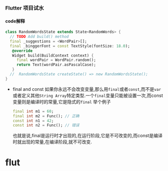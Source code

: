 ### Flutter 项目试水



#### code解释
```dart
class RandomWordsState extends State<RandomWords> {
  // TODO Add build() method
  final _suggestions = <WordPair>[];
  final _binggerFont = const TextStyle(fontSize: 18.0);
   @override
   Widget build(BuildContext context) {
     final wordPair = WordPair.random();
     return Text(wordPair.asPascalCase);
   }
  //  RandomWordsState createState() => new RandomWordsState();
}
```

- final and const 
  如果你永远不会改变变量,那么用`final`或者`const`,而不是`var`或者定义其他`String Array`特定类型.一个`final`变量只能被设置一次,而const变量则是编译时的常量,它是隐式的`final`
  举个例子
  ```dart
  final int m1 = 60;
  final int m2 = Func(); // 正确
  const int n1 = 42;
  const int n2 = Func(); // 错误
  ```
  也就是说,final是运行时才出现的,在运行阶段,它是不可改变的,而const是编译时就出现的常量,在编译阶段,就不可改变.

# flut
